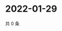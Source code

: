# 2022-01-29

共 0 条

<!-- BEGIN WEIBO -->
<!-- 最后更新时间 Sat Jan 29 2022 02:01:01 GMT+0800 (China Standard Time) -->

<!-- END WEIBO -->
